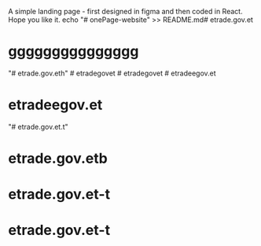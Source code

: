 A simple landing page - first designed in figma and then coded in React. Hope you like it.
echo "# onePage-website" >> README.md# etrade.gov.et
# ggggggggggggggg
"# etrade.gov.eth" 
#   e t r a d e g o v e t  
 #   e t r a d e g o v e t  
 # etradeegov.et
# etradeegov.et
"# etrade.gov.et.t" 
# etrade.gov.etb
# etrade.gov.et-t
# etrade.gov.et-t
